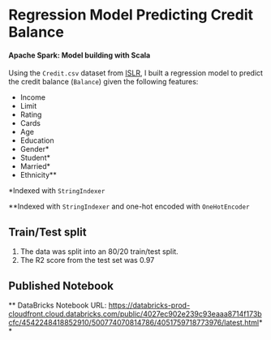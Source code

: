 # Regression Model Predicting Credit Balance
#### Apache Spark: Model building with Scala

Using the `Credit.csv` dataset from [ISLR](http://www-bcf.usc.edu/~gareth/ISL/data.html), I built a regression model to predict the credit balance (`Balance`) given the following features:

- Income
- Limit
- Rating
- Cards
- Age
- Education
- Gender*
- Student*
- Married*
- Ethnicity**

*Indexed with `StringIndexer`

**Indexed with `StringIndexer` and one-hot encoded with `OneHotEncoder`


## Train/Test split
1. The data was split into an 80/20 train/test split.
2. The R2 score from the test set was 0.97


## Published  Notebook
** DataBricks Notebook URL: https://databricks-prod-cloudfront.cloud.databricks.com/public/4027ec902e239c93eaaa8714f173bcfc/4542248418852910/500774070814786/4051759718773976/latest.html**